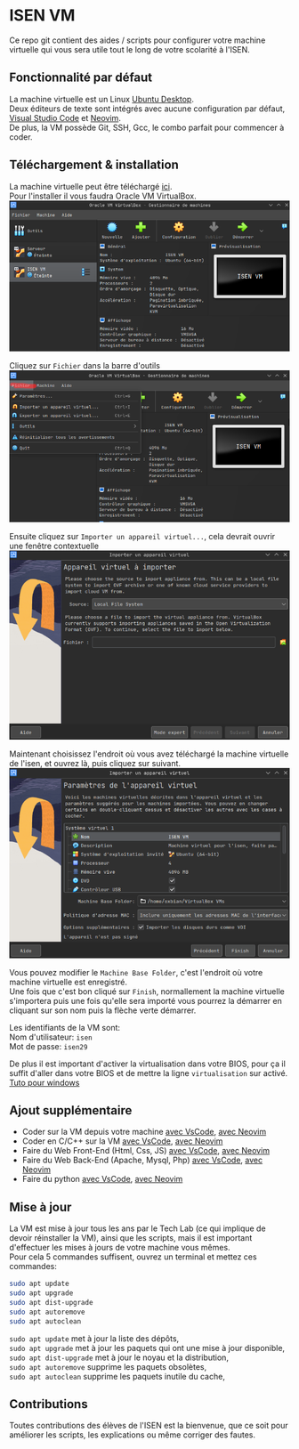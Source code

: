 # ISEN VM

Ce repo git contient des aides / scripts pour configurer votre machine virtuelle qui vous sera utile tout le long de votre scolarité à l'ISEN.

## Fonctionnalité par défaut

La machine virtuelle est un Linux [Ubuntu Desktop](https://ubuntu.com/download/desktop).   
Deux éditeurs de texte sont intégrés avec aucune configuration par défaut, [Visual Studio Code](https://code.visualstudio.com/) et [Neovim](https://neovim.io/).  
De plus, la VM possède Git, SSH, Gcc, le combo parfait pour commencer à coder.

## Téléchargement & installation

La machine virtuelle peut être téléchargé [ici](https://drive.google.com/file/d/1EwBesBKyCjHZU2GJmtZNtqWXQQrWqYKA/view?usp=sharing).  
Pour l'installer il vous faudra Oracle VM VirtualBox.  
![VirtualBox](screen/virtualbox.png)
  
Cliquez sur `Fichier` dans la barre d'outils  
![VirtualBox fichier](screen/virtualbox-fichier.png)
  
Ensuite cliquez sur `Importer un appareil virtuel...`, cela devrait ouvrir une fenêtre contextuelle  
![VirtualBox importation](screen/virtualbox-import.png)
  
Maintenant choisissez l'endroit où vous avez téléchargé la machine virtuelle de l'isen, et ouvrez là, puis cliquez sur suivant.
![VirtualBox importation finish](screen/virtualbox-import-finish.png)

Vous pouvez modifier le `Machine Base Folder`, c'est l'endroit où votre machine virtuelle est enregistré.  
Une fois que c'est bon cliqué sur `Finish`, normallement la machine virtuelle s'importera puis une fois qu'elle sera importé vous pourrez la démarrer en cliquant sur son nom puis la flèche verte démarrer.  

Les identifiants de la VM sont:  
Nom d'utilisateur: `isen`  
Mot de passe: `isen29`  

De plus il est important d'activer la virtualisation dans votre BIOS, pour ça il suffit d'aller dans votre BIOS et de mettre la ligne `virtualisation` sur activé.
[Tuto pour windows](https://support.microsoft.com/fr-fr/windows/activer-la-virtualisation-sur-windows-11-pc-c5578302-6e43-4b4b-a449-8ced115f58e1)

## Ajout supplémentaire

- Coder sur la VM depuis votre machine [avec VsCode](Docu/vscode-vm.md), [avec Neovim]()  
- Coder en C/C++ sur la VM [avec VsCode](Docu/vscode-c.md), [avec Neovim]()  
- Faire du Web Front-End (Html, Css, JS) [avec VsCode](Docu/vscode-frontend.md), [avec Neovim]()  
- Faire du Web Back-End (Apache, Mysql, Php) [avec VsCode](Docu/vscode-backend.md), [avec Neovim]()  
- Faire du python [avec VsCode](Docu/vscode-python.md), [avec Neovim]()

## Mise à jour

La VM est mise à jour tous les ans par le Tech Lab (ce qui implique de devoir réinstaller la VM), ainsi que les scripts, mais il est important d'effectuer les mises à jours de votre machine vous mêmes.  
Pour cela 5 commandes suffisent, ouvrez un terminal et mettez ces commandes:  

```bash
sudo apt update
sudo apt upgrade
sudo apt dist-upgrade
sudo apt autoremove
sudo apt autoclean
```

`sudo apt update` met à jour la liste des dépôts,  
`sudo apt upgrade` met à jour les paquets qui ont une mise à jour disponible,  
`sudo apt dist-upgrade` met à jour le noyau et la distribution,  
`sudo apt autoremove` supprime les paquets obsolètes,  
`sudo apt autoclean` supprime les paquets inutile du cache,  

## Contributions

Toutes contributions des élèves de l'ISEN est la bienvenue, que ce soit pour améliorer les scripts, les explications ou même corriger des fautes.

